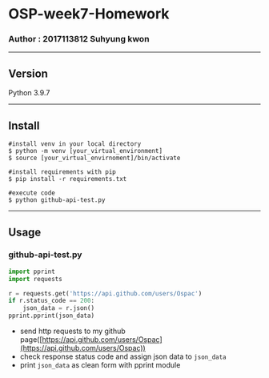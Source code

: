 # OSP-week7-Homework
### Author : 2017113812 Suhyung kwon
---

## Version
Python 3.9.7

---

## Install
``` shell
#install venv in your local directory
$ python -m venv [your_virtual_environment]     
$ source [your_virtual_envirnoment]/bin/activate 

#install requirements with pip
$ pip install -r requirements.txt     

#execute code
$ python github-api-test.py
```

---

## Usage
### github-api-test.py
``` python
import pprint 
import requests

r = requests.get('https://api.github.com/users/Ospac')
if r.status_code == 200: 
    json_data = r.json()
pprint.pprint(json_data)
```
- send http requests to my github page([https://api.github.com/users/Ospac](https://api.github.com/users/Ospac))
- check response status code and assign json data to `json_data`
- print `json_data` as clean form with pprint module

